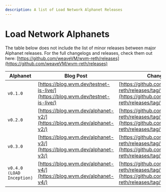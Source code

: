 ```yaml
---
description: A list of Load Network Alphanet Releases
---
```


# Load Network Alphanets

The table below does not include the list of minor releases between major Alphanet releases. For the full changelogs and releases, check them out here: [https://github.com/weaveVM/wvm-reth/releases](https://github.com/weaveVM/wvm-reth/releases)

| Alphanet                  | Blog Post                                                                      | Changelogs                                                                                                         |
| ------------------------- | ------------------------------------------------------------------------------ | ------------------------------------------------------------------------------------------------------------------ |
| `v0.1.0`                  | [https://blog.wvm.dev/testnet-is-live/](https://blog.wvm.dev/testnet-is-live/) | [https://github.com/weaveVM/wvm-reth/releases/tag/v0.1.0](https://github.com/weaveVM/wvm-reth/releases/tag/v0.1.0) |
| `v0.2.0`                  | [https://blog.wvm.dev/alphanet-v2/](https://blog.wvm.dev/alphanet-v2/)         | [https://github.com/weaveVM/wvm-reth/releases/tag/v0.2.2](https://github.com/weaveVM/wvm-reth/releases/tag/v0.2.2) |
| `v0.3.0`                  | [https://blog.wvm.dev/alphanet-v3/](https://blog.wvm.dev/alphanet-v3/)         | [https://github.com/weaveVM/wvm-reth/releases/tag/v0.3.0](https://github.com/weaveVM/wvm-reth/releases/tag/v0.3.0) |
| `v0.4.0 (LOAD Inception)` | [https://blog.wvm.dev/alphanet-v4/](https://blog.wvm.dev/alphanet-v4/)         | [https://github.com/weaveVM/wvm-reth/releases/tag/v0.4.0](https://github.com/weaveVM/wvm-reth/releases/tag/v0.4.0) |
